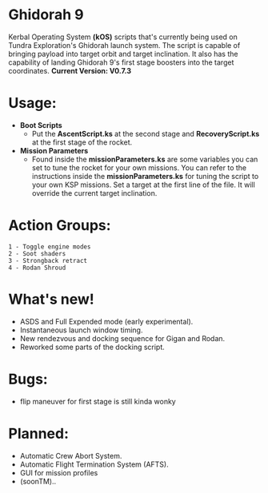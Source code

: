  # Ghidorah 9
 Kerbal Operating System **(kOS)** scripts that's currently being used on 
 Tundra Exploration's Ghidorah launch system. The script is capable of bringing payload
 into target orbit and target inclination. It also has the capability of
 landing Ghidorah 9's first stage boosters into the target coordinates.
  **Current Version: V0.7.3**

 # Usage:
 - **Boot Scripts**
	- Put the **AscentScript.ks** at the second stage and **RecoveryScript.ks** at the
	first stage of the rocket.
 - **Mission Parameters**
	- Found inside the **missionParameters.ks** are some variables you can set to tune
	the rocket for your own missions. You can refer to the instructions inside the
	**missionParameters.ks** for tuning the script to your own KSP missions. Set a target
	at the first line of the file. It will override the current target inclination.
	
 # Action Groups:
	1 - Toggle engine modes
	2 - Soot shaders
	3 - Strongback retract
	4 - Rodan Shroud
	
 # What's new!
 - ASDS and Full Expended mode (early experimental).
 - Instantaneous launch window timing.
 - New rendezvous and docking sequence for Gigan and Rodan.
 - Reworked some parts of the docking script.
	
 # Bugs:
 - flip maneuver for first stage is still kinda wonky
	
 # Planned:
- Automatic Crew Abort System.
- Automatic Flight Termination System (AFTS).
- GUI for mission profiles	
- (soonTM)..
